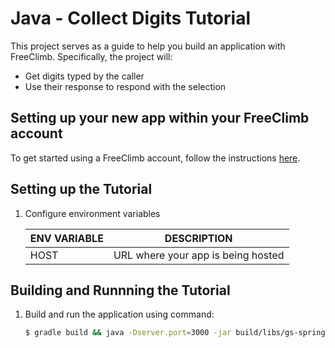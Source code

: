 # Java - Collect Digits Tutorial

This project serves as a guide to help you build an application with FreeClimb. Specifically, the project will:

- Get digits typed by the caller
- Use their response to respond with the selection

## Setting up your new app within your FreeClimb account

To get started using a FreeClimb account, follow the instructions [here](https://docs.freeclimb.com/docs/getting-started-with-freeclimb).

## Setting up the Tutorial

1. Configure environment variables

   | ENV VARIABLE | DESCRIPTION                        |
   | ------------ | ---------------------------------- |
   | HOST         | URL where your app is being hosted |

## Building and Runnning the Tutorial

1. Build and run the application using command:

   ```bash
   $ gradle build && java -Dserver.port=3000 -jar build/libs/gs-spring-boot-0.1.0.jar
   ```
